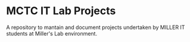 # MCTC IT Lab Projects
 A repository to mantain and document projects undertaken by MILLER IT students at Miller's Lab environment.
